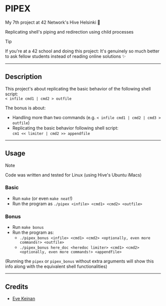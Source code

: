 # PIPEX

My 7th project at 42 Network's Hive Helsinki 🐝

Replicating shell's piping and redirection using child processes

> [!TIP]
> If you're at a 42 school and doing this project: It's genuinely so much better to ask fellow students instead of reading online solutions ✨

---

## Description

This project's about replicating the basic behavior of the following shell script:  
`< infile cmd1 | cmd2 > outfile`

The bonus is about:
- Handling more than two commands (e.g. `< infile cmd1 | cmd2 | cmd3 > outfile`)
- Replicating the basic behavior following shell script:  
`cm1 << limiter | cmd2 >> appendfile`  

> 
> 

---

## Usage

> [!NOTE]
> Code was written and tested for Linux (using Hive's Ubuntu iMacs)

### Basic
- Run `make` (or even `make neat`!)
- Run the program as `./pipex <infile> <cmd1> <cmd2> <outfile>`

### Bonus
- Run `make bonus`
- Run the program as:
	- `./pipex_bonus <infile> <cmd1> <cmd2> <optionally, even more commands!> <outfile>`
	- `./pipex_bonus here_doc <heredoc limiter> <cmd1> <cmd2> <optionally, even more commands!> <appendfile>`

(Running the `pipex` or `pipex_bonus` without extra arguments will show this info along with the equivalent shell functionalities)

---

## Credits

- [Eve Keinan](https://github.com/EvAvKein)
